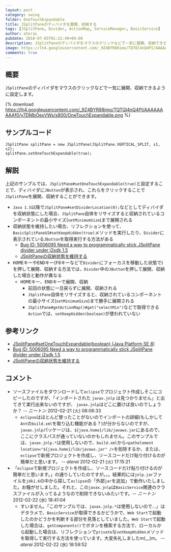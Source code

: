 ```yaml
---
layout: post
category: swing
folder: OneTouchExpandable
title: JSplitPaneのディバイダを展開、収納する
tags: [JSplitPane, Divider, ActionMap, ServiceManager, BasicService]
author: aterai
pubdate: 2010-07-05T01:22:49+09:00
description: JSplitPaneのディバイダをマウスのクリックなどで一気に展開、収納できるように設定します。
image: https://lh4.googleusercontent.com/_9Z4BYR88imo/TQTQl4nQ4PI/AAAAAAAAAf0/y7DMbOexVWs/s800/OneTouchExpandable.png
comments: true
---
```

## 概要
`JSplitPane`のディバイダをマウスのクリックなどで一気に展開、収納できるように設定します。

{% download https://lh4.googleusercontent.com/_9Z4BYR88imo/TQTQl4nQ4PI/AAAAAAAAAf0/y7DMbOexVWs/s800/OneTouchExpandable.png %}

## サンプルコード
<pre class="prettyprint"><code>JSplitPane splitPane = new JSplitPane(JSplitPane.VERTICAL_SPLIT, s1, s2);
splitPane.setOneTouchExpandable(true);
</code></pre>

## 解説
上記のサンプルでは、`JSplitPane#setOneTouchExpandable(true)`と設定することで、ディバイダに`JButton`が表示され、これらをクリックすることで`JSplitPane`を展開、収納することができます。

- `Java 1.5`以降で`JSplitPane#setDividerLocation(0);`などとしてディバイダを収納状態にした場合、`JSplitPane`自体をリサイズすると収納されているコンポーネントの最小サイズ(`setMinimumSize`)まで展開される
- 収納状態を維持したい場合、リフレクションを使って、`BasicSplitPaneUI#setKeepHidden(true)`メソッドを実行したり、`Divider`に表示されている`JButton`を取得実行する方法がある
    - [Bug ID: 5006095 Need a way to programmatically stick JSplitPane divider under j2sdk 1.5](https://bugs.openjdk.java.net/browse/JDK-5006095)
    - [JSplitPaneの収納状態を維持する](https://ateraimemo.com/Swing/KeepHiddenDivider.html)
- <kbd>HOME</kbd>キーや<kbd>END</kbd>キー(<kbd>F8</kbd>キーなどで`Divider`にフォーカスを移動した状態で)を押して展開、収納する方法では、`Divider`中の`JButton`を押して展開、収納した場合と動作が異なる
    - <kbd>HOME</kbd>キー、<kbd>END</kbd>キーで展開、収納
        - 前回の状態に一旦戻らずに展開、収納される
        - `JSplitPane`自体をリサイズすると、収納されているコンポーネントの最小サイズ(`setMinimumSize`)まで勝手に展開される
        - `JSplitPane#getActionMap()#get("selectMin")`などで取得できる`Action`では、`setKeepHidden(boolean)`が使われていない

<!-- dummy comment line for breaking list -->

## 参考リンク
- [JSplitPane#setOneTouchExpandable(boolean) (Java Platform SE 8)](https://docs.oracle.com/javase/jp/8/docs/api/javax/swing/JSplitPane.html#setOneTouchExpandable-boolean-)
- [Bug ID: 5006095 Need a way to programmatically stick JSplitPane divider under j2sdk 1.5](https://bugs.openjdk.java.net/browse/JDK-5006095)
- [JSplitPaneの収納状態を維持する](https://ateraimemo.com/Swing/KeepHiddenDivider.html)

<!-- dummy comment line for breaking list -->

## コメント
- ソースファイルをダウンロードして`eclipse`でプロジェクト作成しそこにコピーしたのですが、「インポートされた `javax.jnlp` は見つかりません」と出てきて実行出来ないのですが、 `javax.jnlp`はどこに置けば良いのでしょうか？ -- *ニートン* 2012-02-21 (火) 08:06:33
    - `eclipse`はほとんど使ったことがないのでインポートの詳細(もしかして`Ant`の`build.xml`を取り込む機能がある？)が分からないのですが、`javax.jnlp`パッケージは、`${java.home}/lib/javaws.jar`にあるので、ここにクラスパスが通っていないのかもしれません。このサンプルでは、`javax.jnlp.*`は使用しないので、`build.xml`から`<pathelement location="${java.home}/lib/javaws.jar" />`を削除するか、または、`eclipse`で新規プロジェクトを作成し、ソースコードだけ貼り付けるのが簡単だと思います。 -- *aterai* 2012-02-21 (火) 17:15:21
- 「`eclipse`で新規プロジェクトを作成し、ソースコードだけ貼り付けるのが簡単だと思います。」の通りしていたのですが。。。結果的には`jnlp.jar`ファイルを`jdk1.6`の中から探して`eclipse`の「外部`jar`を追加」で動作いたしました。お騒がせしました。それと、この`javax.jnlp`は`BasicService`関連のクラスファイルが入ってるようなので削除できないみたいです。-- *ニートン* 2012-02-22 (水) 18:41:04
    - すいません。「このサンプルでは、`javax.jnlp.*`は使用しないので...」はデタラメで、`BasicService`が取得できるかどうかで、`Web Start`で起動したのかどうかを判断する部分を見落としていました。`Web Start`で起動した場合は、`getComponents()`でボタンを検索する方法で、ローカルから起動した場合は、リフレクションで`private`な`setKeepHidden`メソッドを取得して実行する方法を使っています。大変失礼しましたm(__)m。 -- *aterai* 2012-02-22 (水) 18:59:52

<!-- dummy comment line for breaking list -->
